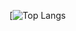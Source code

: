 [![Top Langs](https://github-readme-stats.vercel.app/api/top-langs/?username=monolith0220&layout=compact)

